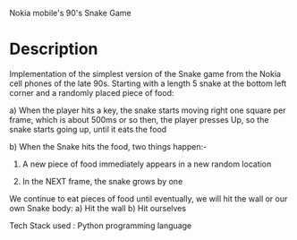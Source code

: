 Nokia mobile's 90's Snake Game 

# Description
Implementation of the simplest version of the Snake game from the Nokia cell phones of the late 90s.
Starting with a length 5 snake at the bottom left corner and a randomly placed piece of food:

a) When the player hits a key, the snake starts moving right one square per frame, which is about 500ms or so then, the player presses Up, so the snake starts going up, until it eats the food

b) When the Snake hits the food, two things happen:-

1. A new piece of food immediately appears in a new random location
   
2. In the NEXT frame, the snake grows by one
   
We continue to eat pieces of food until eventually, we will hit the wall or our own Snake body:
 a) Hit the wall
 b) Hit ourselves

Tech Stack used : Python programming language    
